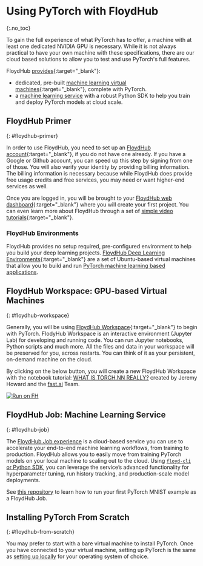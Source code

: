 # Using PyTorch with FloydHub
{:.no_toc}

To gain the full experience of what PyTorch has to offer, a machine with at least one dedicated NVIDIA GPU is necessary. While it is not always practical to have your own machine with these specifications, there are our cloud based solutions to allow you to test and use PyTorch's full features.

FloydHub [provides](https://www.floydhub.com/){:target="_blank"}:

* dedicated, pre-built [machine learning virtual machines](https://www.floydhub.com/product/build){:target="_blank"}, complete with PyTorch.
* a [machine learning service](https://www.floydhub.com/product/train) with a robust Python SDK to help you train and deploy PyTorch models at cloud scale.

## FloydHub Primer
{: #floydhub-primer}

In order to use FloydHub, you need to set up an [FloydHub account](https://www.floydhub.com/signup/){:target="_blank"}, if you do not have one already. If you have a Google or Github account, you can speed up this step by signing from one of those. You will also verify your identity by providing billing information. The billing information is necessary because while FloydHub does provide free usage credits and free services, you may need or want higher-end services as well.

Once you are logged in, you will be brought to your [FloydHub web dashboard](https://www.floydhub.com/){:target="_blank"} where you will create your first project.  You can even learn more about FloydHub through a set of [simple video tutorials](https://youtu.be/FcsjqQ2QdLQ){:target="_blank"}.

### FloydHub Environments

FloydHub provides no setup required, pre-configured environment to help you build your deep learning projects. [FloydHub Deep Learning Environments](https://docs.floydhub.com/guides/environments/){:target="_blank"} are a set of Ubuntu-based virtual machines that allow you to build and run [PyTorch machine learning based applications](https://docs.floydhub.com/guides/pytorch/).

## FloydHub Workspace: GPU-based Virtual Machines
{: #floydhub-workspace}

Generally, you will be using [FloydHub Workspace](https://www.floydhub.com/product/build){:target="_blank"} to begin with PyTorch. FlodyHub Workspace is an interactive environment (Jupyter Lab) for developing and running code. You can run Jupyter notebooks, Python scripts and much more. All the files and data in your workspace will be preserved for you, across restarts. You can think of it as your persistent, on-demand machine on the cloud.

By clicking on the below button, you will create a new FloydHub Workspace with the notebook tutorial: [WHAT IS TORCH.NN REALLY?](https://pytorch.org/tutorials/beginner/nn_tutorial.html) created by Jeremy Howard and the [fast.ai](https://www.fast.ai/) Team.

[![Run on FH](https://static.floydhub.com/button/button.svg)](https://floydhub.com/run)

## FloydHub Job: Machine Learning Service
{: #floydhub-job}

The [FloydHub Job experience](https://www.floydhub.com/product/train) is a cloud-based service you can use to accelerate your end-to-end machine learning workflows, from training to production. FloydHub allows you to easily move from training PyTorch models on your local machine to scaling out to the cloud. Using [`floyd-cli` or Python SDK](https://github.com/floydhub/floyd-cli), you can leverage the service’s advanced functionality for hyperparameter tuning, run history tracking, and production-scale model deployments.

See [this repository](https://github.com/floydhub/mnist) to learn how to run your first PyTorch MNIST example as a FloydHub Job.

## Installing PyTorch From Scratch
{: #floydhub-from-scratch}

You may prefer to start with a bare virtual machine to install PyTorch. Once you have connected to your virtual machine, setting up PyTorch is the same as [setting up locally](get-started) for your operating system of choice.
